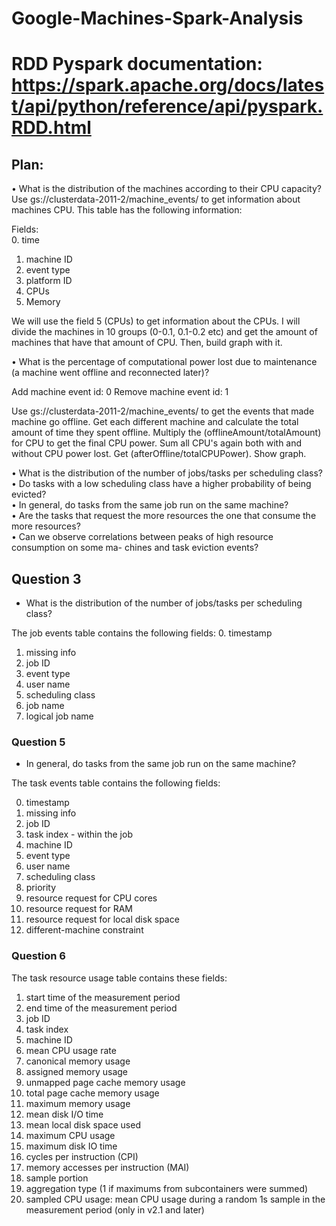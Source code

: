 # Google-Machines-Spark-Analysis

# RDD Pyspark documentation: https://spark.apache.org/docs/latest/api/python/reference/api/pyspark.RDD.html

## Plan: 
• What is the distribution of the machines according to their CPU capacity?  
Use gs://clusterdata-2011-2/machine_events/ to get information about machines CPU. This table has the following information:  

Fields:  
0. time  
1. machine ID  
2. event type  
3. platform ID  
4. CPUs  
5. Memory  

We will use the field 5 (CPUs) to get information about the CPUs. I will divide the machines in 10 groups (0-0.1, 0.1-0.2 etc) and get the amount of machines that have that amount of CPU. Then, build graph with it.  

• What is the percentage of computational power lost due to maintenance (a machine went offline and reconnected later)?  

Add machine event id: 0
Remove machine event id: 1

Use gs://clusterdata-2011-2/machine_events/ to get the events that made machine go offline. Get each different machine and calculate the total amount of time they spent offline. Multiply the (offlineAmount/totalAmount) for CPU to get the final CPU power. Sum all CPU's again both with and without CPU power lost. Get (afterOffline/totalCPUPower). Show graph. 

• What is the distribution of the number of jobs/tasks per scheduling class?  
• Do tasks with a low scheduling class have a higher probability of being evicted?  
• In general, do tasks from the same job run on the same machine?  
• Are the tasks that request the more resources the one that consume the more resources?  
• Can we observe correlations between peaks of high resource consumption on some ma- chines and task eviction events?  


## Question 3
* What is the distribution of the number of jobs/tasks per scheduling class?

The job events table contains the following fields:
0. timestamp
1. missing info
2. job ID
3. event type
4. user name
5. scheduling class
6. job name
7. logical job name


### Question 5
* In general, do tasks from the same job run on the same machine?

The task events table contains the following fields: 

0. timestamp
1. missing info
2. job ID
3. task index - within the job
4. machine ID
5. event type
6. user name
7. scheduling class
8. priority
9. resource request for CPU cores
10. resource request for RAM
11. resource request for local disk space
12. different-machine constraint


### Question 6


The task resource usage table contains these fields:
1. start time of the measurement period
2. end time of the measurement period
3. job ID
4. task index
5. machine ID
6. mean CPU usage rate
7. canonical memory usage
8. assigned memory usage
9. unmapped page cache memory usage
10. total page cache memory usage
11. maximum memory usage
12. mean disk I/O time
13. mean local disk space used
14. maximum CPU usage
15. maximum disk IO time
16. cycles per instruction (CPI)
17. memory accesses per instruction (MAI)
18. sample portion
19. aggregation type (1 if maximums from subcontainers were summed)
20. sampled CPU usage: mean CPU usage during a random 1s sample in the
measurement period (only in v2.1 and later)